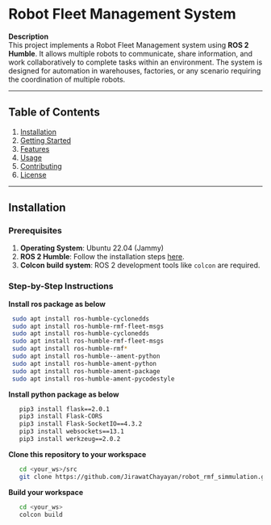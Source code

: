 # Robot Fleet Management System

**Description**  
This project implements a Robot Fleet Management system using **ROS 2 Humble**. It allows multiple robots to communicate, 
share information, and work collaboratively to complete tasks within an environment. The system is designed for automation in warehouses, 
factories, or any scenario requiring the coordination of multiple robots.

---
## Table of Contents

1. [Installation](#installation)
2. [Getting Started](#getting-started)
3. [Features](#features)
4. [Usage](#usage)
5. [Contributing](#contributing)
6. [License](#license)

---

## Installation

### Prerequisites

1. **Operating System**: Ubuntu 22.04 (Jammy)
2. **ROS 2 Humble**: Follow the installation steps [here](#ros-2-humble-installation-for-ubuntu).
3. **Colcon build system**: ROS 2 development tools like `colcon` are required.

### Step-by-Step Instructions

**Install ros package as below**
   ```bash
    sudo apt install ros-humble-cyclonedds
    sudo apt install ros-humble-rmf-fleet-msgs
    sudo apt install ros-humble-cyclonedds
    sudo apt install ros-humble-rmf-fleet-msgs
    sudo apt install ros-humble-rmf*
    sudo apt install ros-humble--ament-python
    sudo apt install ros-humble-ament-python
    sudo apt install ros-humble-ament-package 
    sudo apt install ros-humble-ament-pycodestyle 
   ```
**Install python package as below**
   ```bash
      pip3 install flask==2.0.1
      pip3 install Flask-CORS
      pip3 install Flask-SocketIO==4.3.2
      pip3 install websockets==13.1
      pip3 install werkzeug==2.0.2
   ```
**Clone this repository to your workspace**
   ```bash
      cd <your_ws>/src
      git clone https://github.com/JirawatChayayan/robot_rmf_simmulation.git .
   ```
**Build your workspace**
   ```bash
      cd <your_ws>
      colcon build
   ```



